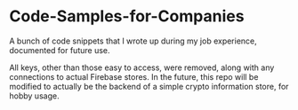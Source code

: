 # Code-Samples-for-Companies

A bunch of code snippets that I wrote up during my job experience, documented for future use.

All keys, other than those easy to access, were removed, along with any connections to actual Firebase stores. In the future, this repo
will be modified to actually be the backend of a simple crypto information store, for hobby usage.
